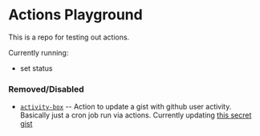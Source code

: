 # Actions Playground

This is a repo for testing out actions.

Currently running:

- set status

### Removed/Disabled

- [`activity-box`](https://github.com/JasonEtco/activity-box) -- Action to update a gist with github user activity. Basically just a cron job run via actions. Currently updating [this secret gist](https://gist.github.com/jonchurch/71c8d991c8fd2e7ce16be520ae6f1e20)
